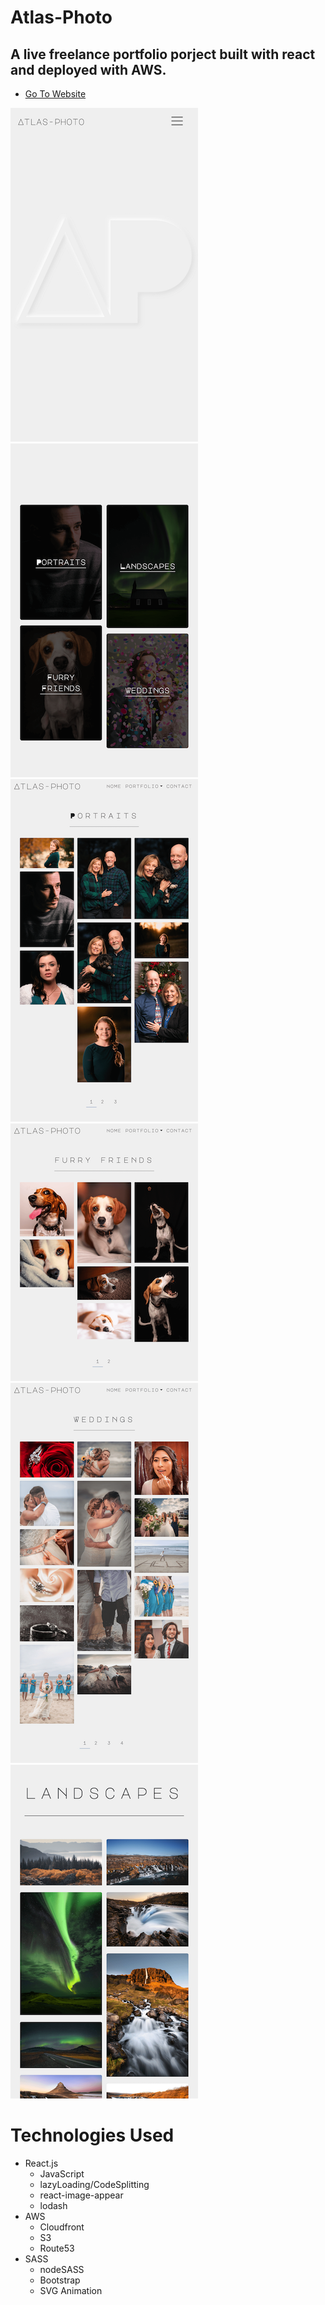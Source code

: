 # Atlas-Photo

## A live freelance portfolio porject built with react and deployed with AWS.

- [Go To Website](https://atlas-photo.com/)

![preview](./src/images/landing.png) ![preview](./src/images/landing2.png)
![preview](./src/images/portPreview.png) ![preview](./src/images/pupPreview.png)
![preview](./src/images/weddingPreview.png) ![preview](./src/images/landscapePreview.png)

# Technologies Used

- React.js
  - JavaScript
  - lazyLoading/CodeSplitting
  - react-image-appear
  - lodash
- AWS
  - Cloudfront
  - S3
  - Route53
- SASS
  - nodeSASS
  - Bootstrap
  - SVG Animation
